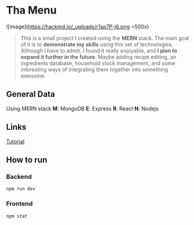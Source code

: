 # Tha Menu
![image](https://hackmd.io/_uploads/r1sp7P-j6.png =500x)

>This is a small project I created using the **MERN** stack.
>The main goal of it is to **demonstrate my skills** using this set of technologies.
>Although I have to admit, I found it really enjoyable, and **I plan to expand it further in the future**. Maybe adding recipe editing, an ingredients database, household stock management, and some interesting ways of integrating them together into something awesome.

## General Data
Using MERN stack
**M**: MongoDB
**E**: Express
**R**: React
**N**: Nodejs



## Links
[Tutorial](https://www.youtube.com/watch?v=98BzS5Oz5E4&list=PL4cUxeGkcC9iJ_KkrkBZWZRHVwnzLIoUE&index=2)

## How to run
### Backend
`npm run dev`
### Frontend
`npm stat`
